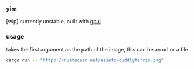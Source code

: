 ### yim

[wip] currently unstable, built with [gpui](https://gpui.rs)

### usage

takes the first argument as the path of the image, this can be an url or a file

```bash
cargo run -- "https://rustacean.net/assets/cuddlyferris.png"
```
